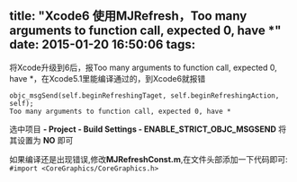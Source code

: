 title: "Xcode6 使用MJRefresh，Too many arguments to function call, expected 0, have *"
date: 2015-01-20 16:50:06
tags:
---

将Xcode升级到6后，报Too many arguments to function call, expected 0, have *，在Xcode5.1里能编译通过的，到Xcode6就报错

```
objc_msgSend(self.beginRefreshingTaget, self.beginRefreshingAction, self);Too many arguments to function call, expected 0, have *
```选中项目 **- Project - Build Settings - ENABLE_STRICT_OBJC_MSGSEND** 将其设置为 **NO** 即可
<!-- more -->如果编译还是出现错误,修改**MJRefreshConst.m**,在文件头部添加一下代码即可: `#import <CoreGraphics/CoreGraphics.h>`